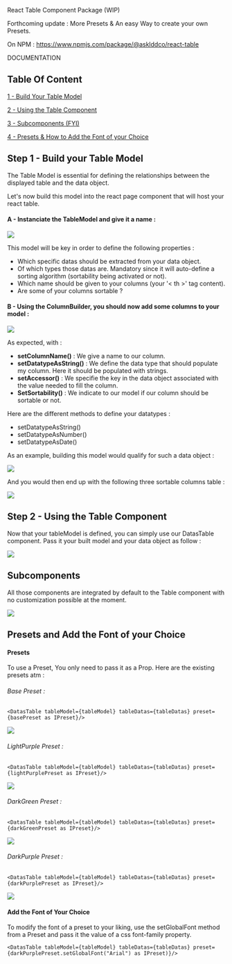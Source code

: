 React Table Component Package (WIP)

Forthcoming update : More Presets & An easy Way to create your own Presets.

On NPM : https://www.npmjs.com/package/@asklddco/react-table

DOCUMENTATION

## Table Of Content

[1 - Build Your Table Model](#step-1---build-your-table-model)

[2 - Using the Table Component](#step-2---using-the-table-component)

[3 - Subcomponents (FYI)](#subcomponents)

[4 - Presets & How to Add the Font of your Choice ](#presets-and-add-the-font-of-your-choice)

## Step 1 - Build your Table Model

The Table Model is essential for defining the relationships between the displayed table and the data object.

Let's now build this model into the react page component that will host your react table.

#### A - Instanciate the TableModel and give it a name :

<img src="/public/1-createmodel-2.png"/>

This model will be key in order to define the following properties :

- Which specific datas should be extracted from your data object.
- Of which types those datas are. Mandatory since it will auto-define a sorting algorithm (sortability being activated or not).
- Which name should be given to your columns (your '< th >' tag content).
- Are some of your columns sortable ?

#### B - Using the ColumnBuilder, you should now add some columns to your model :

<img src="/public/2-addcolumns-4.png"/>

As expected, with :

- <b>setColumnName()</b> : We give a name to our column.
- <b>setDatatypeAsString()</b> : We define the data type that should populate my column. Here it should be populated with strings.
- <b>setAccessor()</b> : We specifie the key in the data object associated with the value needed to fill the column.
- <b>SetSortability()</b> : We indicate to our model if our column should be sortable or not.

Here are the different methods to define your datatypes :

- setDatatypeAsString()
- setDatatypeAsNumber()
- setDatatypeAsDate()

As an example, building this model would qualify for such a data object :

<img src="/public/3-userdatas-3.png"/>

And you would then end up with the following three sortable columns table :

<img src="/public/5-tableexample.png"/>

## Step 2 - Using the Table Component

Now that your tableModel is defined, you can simply use our DatasTable component. Pass it your built model and your data object as follow :

<img src="/public/4-component-2.png"/>

## Subcomponents

All those components are integrated by default to the Table component with no customization possible at the moment.

<img src="/public/6-subcomponents.png">

## Presets and Add the Font of your Choice

#### Presets

To use a Preset, You only need to pass it as a Prop. Here are the existing presets atm :

###### Base Preset :

`<DatasTable tableModel={tableModel} tableDatas={tableDatas} preset={basePreset as IPreset}/>`

<img src="/public/basepreset.jpg">

###### LightPurple Preset :

`<DatasTable tableModel={tableModel} tableDatas={tableDatas} preset={lightPurplePreset as IPreset}/>`

<img src="/public/lightpurplepreset.jpg">

###### DarkGreen Preset :

`<DatasTable tableModel={tableModel} tableDatas={tableDatas} preset={darkGreenPreset as IPreset}/>`

<img src="/public/darkgreenpreset.jpg">

###### DarkPurple Preset :

`<DatasTable tableModel={tableModel} tableDatas={tableDatas} preset={darkPurplePreset as IPreset}/>`

<img src="/public/darkpurplepreset.jpg">

#### Add the Font of Your Choice

To modify the font of a preset to your liking, use the setGlobalFont method from a Preset and pass it the value of a css font-family property.

`<DatasTable tableModel={tableModel} tableDatas={tableDatas} preset={darkPurplePreset.setGlobalFont("Arial") as IPreset)}/>`
